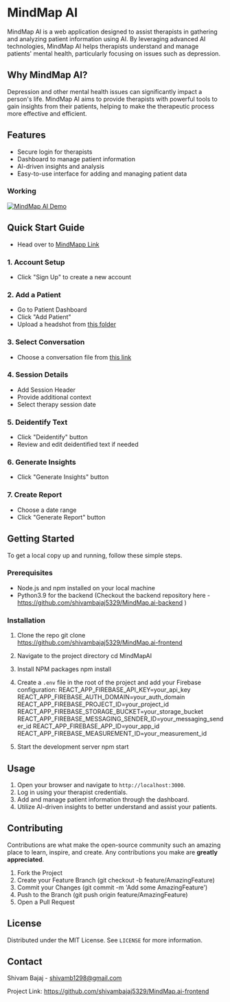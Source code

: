 # MindMap AI

MindMap AI is a web application designed to assist therapists in gathering and analyzing patient information using AI. By leveraging advanced AI technologies, MindMap AI helps therapists understand and manage patients' mental health, particularly focusing on issues such as depression.

## Why MindMap AI?

Depression and other mental health issues can significantly impact a person's life. MindMap AI aims to provide therapists with powerful tools to gain insights from their patients, helping to make the therapeutic process more effective and efficient.

## Features

- Secure login for therapists
- Dashboard to manage patient information
- AI-driven insights and analysis
- Easy-to-use interface for adding and managing patient data


### Working
[![MindMap AI Demo](https://img.youtube.com/vi/h2XwWM39ZJA/0.jpg)](https://www.youtube.com/watch?v=h2XwWM39ZJA)


## Quick Start Guide

- Head over to [MindMapp Link](https://mind-map-ai-frontend.vercel.app)

### 1. Account Setup
- Click "Sign Up" to create a new account

### 2. Add a Patient
- Go to Patient Dashboard
- Click "Add Patient"
- Upload a headshot from [this folder](https://github.com/shivambajaj5329/MindMap.AI-Resources/tree/main/Headshots%20to%20use)

### 3. Select Conversation
- Choose a conversation file from [this link](https://github.com/shivambajaj5329/MindMap.AI-Resources/tree/main/Conversation%20Text)

### 4. Session Details
- Add Session Header
- Provide additional context
- Select therapy session date

### 5. Deidentify Text
- Click "Deidentify" button
- Review and edit deidentified text if needed

### 6. Generate Insights
- Click "Generate Insights" button

### 7. Create Report
- Choose a date range
- Click "Generate Report" button


## Getting Started

To get a local copy up and running, follow these simple steps.

### Prerequisites

- Node.js and npm installed on your local machine
- Python3.9 for the backend (Checkout the backend repository here - https://github.com/shivambajaj5329/MindMap.ai-backend )

### Installation

1. Clone the repo
   git clone https://github.com/shivambajaj5329/MindMap.ai-frontend

2. Navigate to the project directory
   cd MindMapAI

3. Install NPM packages
   npm install

4. Create a `.env` file in the root of the project and add your Firebase configuration:
   REACT_APP_FIREBASE_API_KEY=your_api_key
   REACT_APP_FIREBASE_AUTH_DOMAIN=your_auth_domain
   REACT_APP_FIREBASE_PROJECT_ID=your_project_id
   REACT_APP_FIREBASE_STORAGE_BUCKET=your_storage_bucket
   REACT_APP_FIREBASE_MESSAGING_SENDER_ID=your_messaging_sender_id
   REACT_APP_FIREBASE_APP_ID=your_app_id
   REACT_APP_FIREBASE_MEASUREMENT_ID=your_measurement_id

5. Start the development server
   npm start

## Usage

1. Open your browser and navigate to `http://localhost:3000`.
2. Log in using your therapist credentials.
3. Add and manage patient information through the dashboard.
4. Utilize AI-driven insights to better understand and assist your patients.

## Contributing

Contributions are what make the open-source community such an amazing place to learn, inspire, and create. Any contributions you make are **greatly appreciated**.

1. Fork the Project
2. Create your Feature Branch (git checkout -b feature/AmazingFeature)
3. Commit your Changes (git commit -m 'Add some AmazingFeature')
4. Push to the Branch (git push origin feature/AmazingFeature)
5. Open a Pull Request

## License

Distributed under the MIT License. See `LICENSE` for more information.

## Contact

Shivam Bajaj - shivamb1298@gmail.com

Project Link: https://github.com/shivambajaj5329/MindMap.ai-frontend
